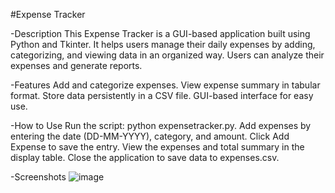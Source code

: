 #Expense Tracker

-Description
This Expense Tracker is a GUI-based application built using Python and Tkinter. It helps users manage their daily expenses by adding, categorizing, and viewing data in an organized way. Users can analyze their expenses and generate reports.

-Features
Add and categorize expenses.
View expense summary in tabular format.
Store data persistently in a CSV file.
GUI-based interface for easy use.

-How to Use
Run the script: python expensetracker.py.
Add expenses by entering the date (DD-MM-YYYY), category, and amount.
Click Add Expense to save the entry.
View the expenses and total summary in the display table.
Close the application to save data to expenses.csv.

-Screenshots
![image](https://github.com/user-attachments/assets/ee14290d-95ac-419b-9b6a-f673bdb584e5)
